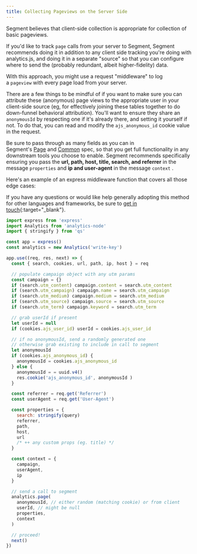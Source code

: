 ```yaml
---
title: Collecting Pageviews on the Server Side
---
```


Segment believes that client-side collection is appropriate for collection of basic pageviews.

If you'd like to track `page` calls from your server to Segment, Segment recommends doing it in addition to any client side tracking you're doing with analytics.js, and doing it in a separate "source" so that you can configure where to send the (probably redundant, albeit higher-fidelity) data.

With this approach, you might use a request "middleware" to log a `pageview` with every page load from your server.

There are a few things to be mindful of if you want to make sure you can attribute these (anonymous) page views to the appropriate user in your client-side source (eg, for effectively joining these tables together to do down-funnel behavioral attribution). You'll want to ensure they share an `anonymousId` by respecting one if it's already there, and setting it yourself if not. To do that, you can read and modify the `ajs_anonymous_id` cookie value in the request.

Be sure to pass through as many fields as you can in Segment's [Page](/docs/connections/spec/page/) and [Common](/docs/connections/spec/common/) spec, so that you get full functionality in any downstream tools you choose to enable. Segment recommends specifically ensuring you pass the **url, path, host, title, search, and referrer** in the message `properties` and **ip and user-agent** in the message `context` .

Here's an example of an express middleware function that covers all those edge cases:

If you have any questions or would like help generally adopting this method for other languages and frameworks, be sure to [get in touch](https://segment.com/help/contact/){:target="_blank"}.

```js
import express from 'express'
import Analytics from 'analytics-node'
import { stringify } from 'qs'

const app = express()
const analytics = new Analytics('write-key')

app.use((req, res, next) => {
  const { search, cookies, url, path, ip, host } = req

  // populate campaign object with any utm params
  const campaign = {}
  if (search.utm_content) campaign.content = search.utm_content
  if (search.utm_campaign) campaign.name = search.utm_campaign
  if (search.utm_medium) campaign.medium = search.utm_medium
  if (search.utm_source) campaign.source = search.utm_source
  if (search.utm_term) campaign.keyword = search.utm_term

  // grab userId if present
  let userId = null
  if (cookies.ajs_user_id) userId = cookies.ajs_user_id

  // if no anonymousId, send a randomly generated one
  // otherwise grab existing to include in call to segment
  let anonymousId
  if (cookies.ajs_anonymous_id) {
    anonymousId = cookies.ajs_anonymous_id
  } else {
    anonymousId = = uuid.v4()
    res.cookie('ajs_anonymous_id', anonymousId )
  }

  const referrer = req.get('Referrer')
  const userAgent = req.get('User-Agent')

  const properties = {
    search: stringify(query)
    referrer,
    path,
    host,
    url
    /* ++ any custom props (eg. title) */
  }

  const context = {
    campaign,
    userAgent,
    ip
  }

  // send a call to segment
  analytics.page(
    anonymousId, // either random (matching cookie) or from client
    userId, // might be null
    properties,
    context
  )

  // proceed!
  next()
})
```
